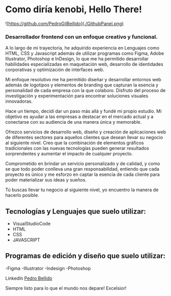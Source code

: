 # Como diría kenobi, Hello There! 

![https://github.com/PedroGilBellido](./GithubPanel.png)

### Desarrollador frontend con un enfoque creativo y funcional.
A lo largo de mi trayectoria, he adquirido experiencia en Lenguajes como HTML, CSS y Javascript además de utilizar programas como Figma, Adobe Illustrator, Photoshop e InDesign, lo que me ha permitido desarrollar habilidades especializadas en maquetación web, desarrollo de identidades corporativas y optimización de interfaces web.

Mi enfoque resolutivo me ha permitido diseñar y desarrollar entornos web además de logotipos y elementos de branding que capturan la esencia y personalidad de cada empresa con la que colaboro. 
Disfruto del proceso de investigación y experimentación para encontrar soluciones visuales innovadoras.

Hace un tiempo, decidí dar un paso más allá y fundé mi propio estudio. Mi objetivo es ayudar a las empresas a destacar en el mercado actual y a conectarse con su audiencia de una manera única y memorable.

Ofrezco servicios de desarrollo web, diseño y creación de aplicaciones web de diferentes sectores para aquellos clientes que desean llevar su negocio al siguiente nivel. Creo que la combinación de elementos gráficos tradicionales con las nuevas tecnologías pueden generar resultados sorprendentes y aumentar el impacto de cualquier proyecto.

Comprometido en brindar un servicio personalizado y de calidad, y como se que todo poder conlleva una gran responsabilidad, entiendo que cada proyecto es único y me esforzo en captar la esencia de cada cliente para poder materializar sus ideas y sueños.

Tú buscas llevar tu negocio al siguiente nivel, yo encuentro la manera de hacerlo posible.

## Tecnologías y Lenguajes que suelo utilizar:

- VisualStudioCode
-  HTML
-  CSS
-   JAVASCRIPT

## Programas de edición y diseño que suelo utilizar:

-Figma
-Illustrator
-Indesign
-Photoshop

Linkedln [Pedro Bellido](https://www.linkedin.com/in/pedro-bellido-178915281/)


Siempre listo para lo que el mundo nos depare!
Excelsior!
